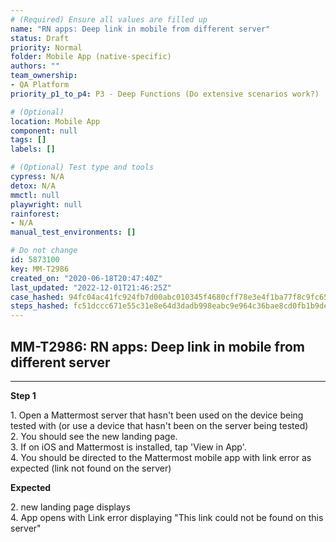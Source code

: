 ```yaml
---
# (Required) Ensure all values are filled up
name: "RN apps: Deep link in mobile from different server"
status: Draft
priority: Normal
folder: Mobile App (native-specific)
authors: ""
team_ownership: 
- QA Platform
priority_p1_to_p4: P3 - Deep Functions (Do extensive scenarios work?)

# (Optional)
location: Mobile App
component: null
tags: []
labels: []

# (Optional) Test type and tools
cypress: N/A
detox: N/A
mmctl: null
playwright: null
rainforest: 
- N/A
manual_test_environments: []

# Do not change
id: 5873100
key: MM-T2986
created_on: "2020-06-18T20:47:40Z"
last_updated: "2022-12-01T21:46:25Z"
case_hashed: 94fc04ac41fc924fb7d00abc010345f4680cff78e3e4f1ba77f8c9fc6593724937250708b8b2f594e8e3a1f1d9534a39
steps_hashed: fc51dccc671e55c31e8e64d3dadb998eabc9e964c36bae8cd0fb1b9de3f09e10ffc8b84fef8316c3b767fa42564a6802
---
```


<!-- (Auto-generated) Based on frontmatter's "key" and "name" -->

## MM-T2986: RN apps: Deep link in mobile from different server

---

**Step 1**

1\. Open a Mattermost server that hasn't been used on the device being tested with (or use a device that hasn't been on the server being tested)\
2\. You should see the new landing page.\
3\. If on iOS and Mattermost is installed, tap 'View in App'.\
4\. You should be directed to the Mattermost mobile app with link error as expected (link not found on the server)

**Expected**

2\. new landing page displays\
4\. App opens with Link error displaying "This link could not be found on this server"
